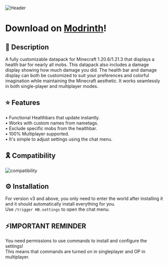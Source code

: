 ![Header](https://cdn.modrinth.com/data/cached_images/d7913518e5bf225b87dc1a02957f4aac73effc5e.png)

# Download on [Modrinth](https://modrinth.com/datapack/betterhealthbar)!

## 📖 Description
A fully customizable datapack for Minecraft 1.20.6/1.21.3 that displays a health bar for nearly all mobs. This datapack also includes a damage display showing how much damage you did. The health bar and damage display can both be customized to suit your preferences and colorful imagination while maintaining the Minecraft aesthetic. It works seamlessly in both single-player and multiplayer modes.

## ⭐ Features
• Functional Healthbars that update instantly.<br>
• Works with custom names from nametags.<br>
• Exclude specific mobs from the healthbar.<br>
• 100% Multiplayer supported.<br>
• It's simple to adjust settings using the chat menu.<br>

## 🎗️ Compatibility
![compatibility](https://cdn.modrinth.com/data/cached_images/98bfe4deddef20a5bbbc6e7ad401f749c66bbf25.png)

## ⚙️ Installation
For version v3 and above, you only need to enter the world after installing it and it should automatically install everything for you.<br>
Use `/trigger HB.settings` to open the chat menu.

## ⚡️IMPORTANT REMINDER
You need permissions to use commands to install and configure the settings!<br>
This means that commands are turned on in singleplayer and OP in multiplayer.
